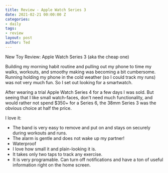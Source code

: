 ```yaml
---
title: Review - Apple Watch Series 3
date: 2021-02-21 00:00:00 Z
categories:
- daily
tags:
- review
layout: post
author: Ted
---
```


New Toy Review: Apple Watch Series 3 (aka the cheap one)

Building my morning habit routine and pulling out my phone to time my walks, workouts, and smoothy making was becoming a bit cumbersome. Running holding my phone in the cold weather (so I could track my runs) was not very much fun. So I set out looking for a smartwatch.

After wearing a trial Apple Watch Series 4 for a few days I was sold. But seeing that I like small watch-faces, don't need much functionality, and would rather not spend $350+ for a Series 6, the 38mm Series 3 was the obvious choice at half the price.

I love it:
- The band is very easy to remove and put on and stays on securely during workouts and runs.
- The alarm is gentle and does not wake up my partner!
- Waterproof
- I love how small it and plain-looking it is.
- It takes only two taps to track any exercise.
- It is very programable. Can turn off notifications and have a ton of useful information right on the home screen. 
